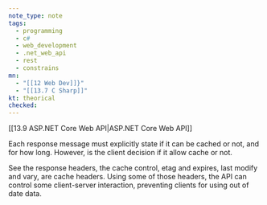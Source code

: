 ```yaml
---
note_type: note
tags:
  - programming
  - c#
  - web_development
  - .net_web_api
  - rest
  - constrains
mn:
  - "[[12 Web Dev]]}"
  - "[[13.7 C Sharp]]"
kt: theorical
checked:
---
```

[[13.9 ASP.NET Core Web API|ASP.NET Core Web API]]

Each response message must explicitly state if it can be cached or not, and for how long. However, is the client decision if it allow cache or not. 

See the response headers, the cache control, etag and expires, last modify and vary, are cache headers. Using some of those headers, the API can control some client-server interaction, preventing clients for using out of date data. 